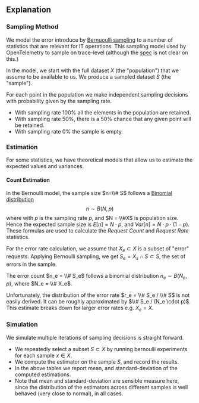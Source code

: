 <!-- -*- eval: (add-hook 'after-save-hook '(lambda () (shell-command "make") nil 'local)); -*- -->

## Explanation

### Sampling Method

We model the error introduce by [Bernuoulli sampling](https://en.wikipedia.org/wiki/Bernoulli_sampling) to a number of statistics that are relevant for IT operations.
This sampling model used by OpenTelemetry to sample on trace-level (although the [spec](https://github.com/open-telemetry/oteps/blob/main/text/trace/0170-sampling-probability.md#traceidratio-sampler) is not clear on this.)

In the model, we start with the full dataset $X$ (the "population") that we assume to be available to us.
We produce a sampled dataset $S$ (the "sample").

For each point in the population we make independent sampling decisions with
probability given by the sampling rate.

- With sampling rate 100% all the elements in the population are retained.
- With sampling rate 50%, there is a 50% chance that any given point will be retained.
- With sampling rate 0% the sample is empty.

### Estimation

For some statistics, we have theoretical models that allow us to estimate the expected values and variances.

#### Count Estimation

In the Bernoulli model, the sample size $n=\\# S$ follows a [Binomial distribution](https://en.wikipedia.org/wiki/Binomial_distribution#Statistical_inference) 
$$n \sim B(N,p)$$
where with $p$ is the sampling rate $p$, and $N = \\#X$ is population size.
Hence the expected sample size is $E[n] = N \cdot p$, and $Var[n] = N \cdot p \cdot (1-p)$.
These formulas are used to calculate the _Request Count_ and _Request Rate_ statistics.

For the error rate calculation, we assume that $X_e \subset X$ is a subset of "error" requests.
Applying Bernoulli sampling, we get $S_e = X_s \cap S \subset S$, the set of errors in the sample.

The error count $n_e = \\# S_e$ follows a binomial distribution $n_e \sim B(N_e,p)$, where $N_e = \\# X_e$.

Unfortunately, the distribution of the error rate $r_e = \\# S_e / \\# S$ is not
easily derived. It can be roughly approximated by $\\# S_e / (N_e \cdot p)$.
This estimate breaks down for larger error rates e.g. $X_e = X$.

### Simulation

We simulate multiple iterations of sampling decisions is straight forward.

* We repeatedly select a subset $S \subset X$ by running bernoulli experiments for each sample $x \in X$.
* We compute the estimator on the sample $S$, and record the results.
* In the above tables we report mean, and standard-deviation of the computed estimations.
* Note that mean and standard-deviation are sensible measure here, since the distribution of the estimators across different samples is well behaved (very close to normal), in all cases.


